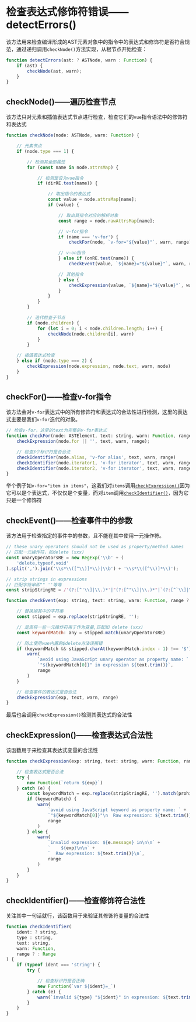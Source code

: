 # 检查表达式修饰符错误——detectErrors()

该方法用来检查编译形成的AST元素对象中的指令中的表达式和修饰符是否符合规范，通过递归调用`checkNode()`方法实现，从根节点开始检查：

```js
function detectErrors(ast: ? ASTNode, warn : Function) {
    if (ast) {
        checkNode(ast, warn);
    }
}
```

## checkNode()——遍历检查节点

该方法只对元素和插值表达式节点进行检查，检查它们的`vue`指令语法中的修饰符和表达式

```js
function checkNode(node: ASTNode, warn: Function) {

    // 元素节点
    if (node.type === 1) {

        // 检测其全部属性
        for (const name in node.attrsMap) {

            // 检测是否为vue指令
            if (dirRE.test(name)) {

                // 取出指令的表达式
                const value = node.attrsMap[name];
                if (value) {

                    // 取出其指令对应的解析对象
                    const range = node.rawAttrsMap[name];

                    // v-for指令
                    if (name === 'v-for') {
                        checkFor(node, `v-for="${value}"`, warn, range);

                    // v-on指令
                    } else if (onRE.test(name)) {
                        checkEvent(value, `${name}="${value}"`, warn, range)

                    // 其他指令
                    } else {
                        checkExpression(value, `${name}="${value}"`, warn, range)
                    }
                }
            }
        }

        // 迭代检查子节点
        if (node.children) {
            for (let i = 0; i < node.children.length; i++) {
                checkNode(node.children[i], warn)
            }
        }

    // 插值表达式检查
    } else if (node.type === 2) {
        checkExpression(node.expression, node.text, warn, node)
    }
}
```

## checkFor()——检查v-for指令

该方法会对`v-for`表达式中的所有修饰符和表达式的合法性进行检测，这里的表达式主要是我们`v-for`迭代的对象。

```js
// 检查v-for，这里的text为完整的v-for表达式
function checkFor(node: ASTElement, text: string, warn: Function, range ? : Range) {
    checkExpression(node.for || '', text, warn, range);

    // 检查3个标识符是否合法
    checkIdentifier(node.alias, 'v-for alias', text, warn, range)
    checkIdentifier(node.iterator1, 'v-for iterator', text, warn, range)
    checkIdentifier(node.iterator2, 'v-for iterator', text, warn, range)
}
```

举个例子如`v-for="item in items"`，这我们对`items`调用[`checkExpression()`](#checkexpression%e6%a3%80%e6%9f%a5%e8%a1%a8%e8%be%be%e5%bc%8f%e5%90%88%e6%b3%95%e6%80%a7)因为它可以是个表达式，不仅仅是个变量，而对`item`调用[`checkIdentifier()`](#checkidentifier%e6%a3%80%e6%9f%a5%e4%bf%ae%e9%a5%b0%e7%ac%a6%e5%90%88%e6%b3%95%e6%80%a7)，因为它只是一个修饰符

## checkEvent()——检查事件中的参数

该方法用于检查指定的事件中的参数，且不能在其中使用一元操作符。

```js
// these unary operators should not be used as property/method names
// 匹配一元操作符，如delete (xxx)
const unaryOperatorsRE = new RegExp('\\b' + (
    'delete,typeof,void'
).split(',').join('\\s*\\([^\\)]*\\)|\\b') + '\\s*\\([^\\)]*\\)');

// strip strings in expressions
// 匹配字符串即"" ''等等
const stripStringRE = /'(?:[^'\\]|\\.)*'|"(?:[^"\\]|\\.)*"|`(?:[^`\\]|\\.)*\$\{|\}(?:[^`\\]|\\.)*`|`(?:[^`\\]|\\.)*`/g;

function checkEvent(exp: string, text: string, warn: Function, range ? : Range) {

    // 替换掉其中的字符串
    const stipped = exp.replace(stripStringRE, '');

    // 是否将一些一元操作符用于作为变量,匹配如 delete (xxx)
    const keywordMatch: any = stipped.match(unaryOperatorsRE)

    // 防止使用vue内置的$delete方法误报错
    if (keywordMatch && stipped.charAt(keywordMatch.index - 1) !== '$') {
        warn(
            `avoid using JavaScript unary operator as property name: ` +
            `"${keywordMatch[0]}" in expression ${text.trim()}`,
            range
        )
    }

    // 检查事件的表达式是否合法
    checkExpression(exp, text, warn, range)
}
```

最后也会调用`checkExpression()`检测其表达式的合法性

## checkExpression()——检查表达式合法性

该函数用于来检查其表达式变量的合法性

```js
function checkExpression(exp: string, text: string, warn: Function, range ? : Range) {

    // 检查表达式是否合法
    try {
        new Function(`return ${exp}`)
    } catch (e) {
        const keywordMatch = exp.replace(stripStringRE, '').match(prohibitedKeywordRE)
        if (keywordMatch) {
            warn(
                `avoid using JavaScript keyword as property name: ` +
                `"${keywordMatch[0]}"\n  Raw expression: ${text.trim()}`,
                range
            )
        } else {
            warn(
                `invalid expression: ${e.message} in\n\n` +
                `    ${exp}\n\n` +
                `  Raw expression: ${text.trim()}\n`,
                range
            )
        }
    }
}
```

## checkIdentifier()——检查修饰符合法性

关注其中一句话就行，该函数用于来验证其修饰符变量的合法性

```js
function checkIdentifier(
    ident: ? string,
    type : string,
    text: string,
    warn: Function,
    range ? : Range
) {
    if (typeof ident === 'string') {
        try {

            // 检查标识符是否正确
            new Function(`var ${ident}=_`)
        } catch (e) {
            warn(`invalid ${type} "${ident}" in expression: ${text.trim()}`, range)
        }
    }
}
```
